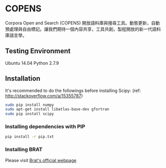 # COPENS
Corpora Open and Search (COPENS)  開放語料庫與搜尋工具。動態更新，自動預處理與自由標記。讓我們期待一個內容共享，工具共創，製程開放的新一代語料庫語言學。

## Testing Environment
Ubuntu 14.04
Python 2.7.9

## Installation
It's recommended to do the followings before installing Scipy:
(ref: http://stackoverflow.com/a/15355787)
```sh
sudo pip install numpy
sudo apt-get install libatlas-base-dev gfortran
sudo pip install scipy
```

### Installing dependencies with PIP
```sh
pip install -r pip.txt
```

### Installing BRAT
Please visit [Brat's official webpage](http://brat.nlplab.org/)


